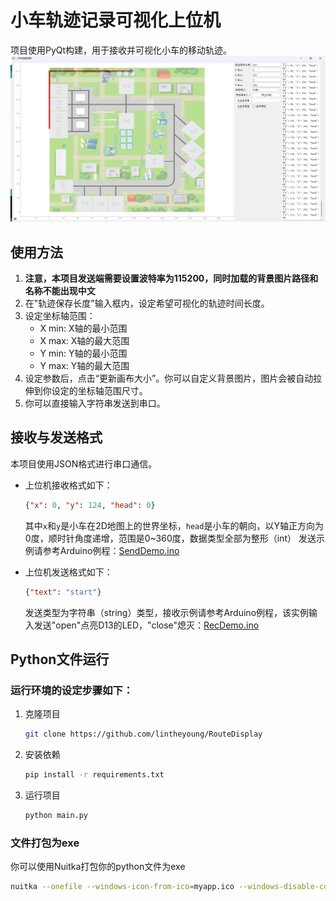 
# 小车轨迹记录可视化上位机
项目使用PyQt构建，用于接收并可视化小车的移动轨迹。
![App](Fig/app_show.png)

## 使用方法
1.  **注意，本项目发送端需要设置波特率为115200，同时加载的背景图片路径和名称不能出现中文**
2.  在"轨迹保存长度"输入框内，设定希望可视化的轨迹时间长度。
3.  设定坐标轴范围：
    *   X min: X轴的最小范围
    *   X max: X轴的最大范围
    *   Y min: Y轴的最小范围
    *   Y max: Y轴的最大范围
4.  设定参数后，点击“更新画布大小”。你可以自定义背景图片，图片会被自动拉伸到你设定的坐标轴范围尺寸。
5.  你可以直接输入字符串发送到串口。

## 接收与发送格式
本项目使用JSON格式进行串口通信。

*   上位机接收格式如下：
    ```json
    {"x": 0, "y": 124, "head": 0}
    ```

    其中`x`和`y`是小车在2D地图上的世界坐标，`head`是小车的朝向，以Y轴正方向为0度，顺时针角度递增，范围是0~360度，数据类型全部为整形（int）
    发送示例请参考Arduino例程：[SendDemo.ino](https://github.com/lintheyoung/RouteDisplay/blob/main/ArduinoDemo/SendDemo/SendDemo.ino)

*   上位机发送格式如下：
    ```json
    {"text": "start"}
    ```
    发送类型为字符串（string）类型，接收示例请参考Arduino例程，该实例输入发送"open"点亮D13的LED，"close"熄灭：[RecDemo.ino](https://github.com/lintheyoung/RouteDisplay/blob/main/ArduinoDemo/RecDemo/RecDemo.ino)


## Python文件运行
### 运行环境的设定步骤如下：
1.  克隆项目
    ```bash
    git clone https://github.com/lintheyoung/RouteDisplay
    ```

2.  安装依赖

    ```bash
    pip install -r requirements.txt
    ```

3.  运行项目
    ```bash
    python main.py
    ```

### 文件打包为exe
你可以使用Nuitka打包你的python文件为exe
```bash
nuitka --onefile --windows-icon-from-ico=myapp.ico --windows-disable-console --plugin-enable=pyqt5 main.py
```